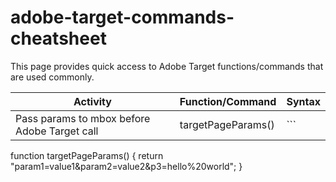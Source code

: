 # adobe-target-commands-cheatsheet

This page provides quick access to Adobe Target functions/commands that are used commonly. 

| Activity      | Function/Command | Syntax |
| ----------- | ----------- | ----------- |
| Pass params to mbox before Adobe Target call      | targetPageParams()       | ``` 
function targetPageParams() { 
    return "param1=value1&param2=value2&p3=hello%20world"; 
  }
  ```|
